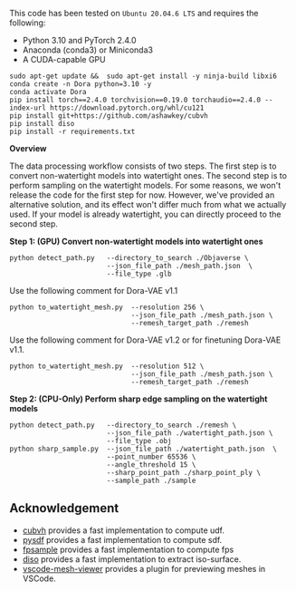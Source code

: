 This code has been tested on `Ubuntu 20.04.6 LTS` and requires the following:

* Python 3.10 and PyTorch 2.4.0
* Anaconda (conda3) or Miniconda3
* A CUDA-capable GPU
```shell
sudo apt-get update &&  sudo apt-get install -y ninja-build libxi6
conda create -n Dora python=3.10 -y
conda activate Dora
pip install torch==2.4.0 torchvision==0.19.0 torchaudio==2.4.0 --index-url https://download.pytorch.org/whl/cu121
pip install git+https://github.com/ashawkey/cubvh
pip install diso 
pip install -r requirements.txt
```

**Overview**

The data processing workflow consists of two steps. The first step is to convert non-watertight models into watertight ones. The second step is to perform sampling on the watertight models. For some reasons, we won't release the code for the first step for now. However, we've provided an alternative solution, and its effect won't differ much from what we actually used. If your model is already watertight, you can directly proceed to the second step. 

**Step 1: (GPU) Convert non-watertight models into watertight ones**
```shell
python detect_path.py   --directory_to_search ./Objaverse \
                        --json_file_path ./mesh_path.json  \
                        --file_type .glb
```
Use the following comment for Dora-VAE v1.1
```shell
python to_watertight_mesh.py  --resolution 256 \
                              --json_file_path ./mesh_path.json \
                              --remesh_target_path ./remesh
```
Use the following comment for Dora-VAE v1.2 or for finetuning Dora-VAE v1.1.
```shell
python to_watertight_mesh.py  --resolution 512 \
                              --json_file_path ./mesh_path.json \
                              --remesh_target_path ./remesh
```

**Step 2: (CPU-Only) Perform sharp edge sampling on the watertight models**
```shell
python detect_path.py   --directory_to_search ./remesh \
                        --json_file_path ./watertight_path.json \
                        --file_type .obj
python sharp_sample.py  --json_file_path ./watertight_path.json  \
                        --point_number 65536 \
                        --angle_threshold 15 \
                        --sharp_point_path ./sharp_point_ply \
                        --sample_path ./sample
```

## Acknowledgement

- [cubvh](https://github.com/ashawkey/cubvh) provides a fast implementation to compute udf.
- [pysdf](https://github.com/sxyu/sdf) provides a fast implementation to compute sdf.
- [fpsample](https://github.com/leonardodalinky/fpsample) provides a fast implementation to compute fps
- [diso](https://github.com/SarahWeiii/diso) provides a fast implementation to extract iso-surface.
- [vscode-mesh-viewer](https://github.com/ashawkey/vscode-mesh-viewer) provides a plugin for previewing meshes in VSCode.